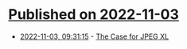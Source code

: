 # [Published on 2022-11-03](index.md)

* [2022-11-03, 09:31:15](https://lobste.rs/s/ibbboy/case_for_jpeg_xl) - [The Case for JPEG XL](https://cloudinary.com/blog/the-case-for-jpeg-xl)
